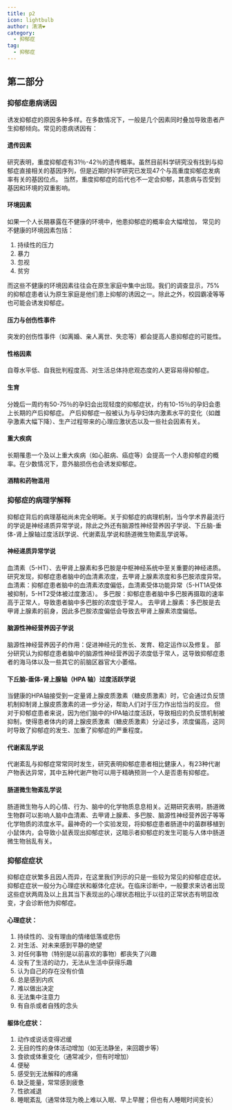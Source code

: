 ```yaml
---
title: p2
icon: lightbulb
author: 清清❤️
category:
  - 抑郁症
tag:
  - 抑郁症
---
```


## 第二部分
### 抑郁症患病诱因
诱发抑郁症的原因多种多样。在多数情况下，一般是几个因素同时叠加导致患者产生抑郁倾向。常见的患病诱因有：

#### 遗传因素
研究表明，重度抑郁症有31％-42％的遗传概率。虽然目前科学研究没有找到与抑郁症直接相关的基因序列，但是近期的科学研究已发现47个与高重度抑郁症发病率有关的基因位点。
当然，重度抑郁症的后代也不一定会抑郁，其患病与否受到基因和环境的双重影响。

#### 环境因素
如果一个人长期暴露在不健康的环境中，他患抑郁症的概率会大幅增加，
常见的不健康的环境因素包括：
1. 持续性的压力
2. 暴力
3. 忽视
4. 贫穷

而这些不健康的环境因素往往会在原生家庭中集中出现。我们的调查显示，75%的抑郁症患者认为原生家庭是他们患上抑郁的诱因之一。除此之外，校园霸凌等等也可能会诱发抑郁症。

#### 压力与创伤性事件
突发的创伤性事件（如离婚、亲人离世、失恋等）都会提高人患抑郁症的可能性。

#### 性格因素
自尊水平低、自我批判程度高、对生活总体持悲观态度的人更容易得抑郁症。

#### 生育
分娩后一周约有50-75％的孕妇会出现轻度的抑郁症状，约有10-15％的孕妇会患上长期的产后抑郁症。
产后抑郁症一般被认为与孕妇体内激素水平的变化（如雌孕激素大幅下降）、生产过程带来的心理应激状态以及一些社会因素有关。


#### 重大疾病
长期罹患一个及以上重大疾病（如心脏病、癌症等）会提高一个人患抑郁症的概率。在少数情况下，意外脑损伤也会诱发抑郁症。

#### 酒精和药物滥用





### 抑郁症的病理学解释
抑郁症背后的病理基础尚未完全明晰。关于抑郁症的病理机制，当今学术界最流行的学说是神经递质异常学说，除此之外还有脑源性神经营养因子学说、下丘脑-垂体-肾上腺轴过度活跃学说、代谢紊乱学说和肠道微生物紊乱学说等。

#### 神经递质异常学说
血清素（5-HT）、去甲肾上腺素和多巴胺是中枢神经系统中至关重要的神经递质。研究发现，抑郁症患者脑中的血清素浓度，去甲肾上腺素浓度和多巴胺浓度异常。
血清素：抑郁症患者脑中的血清素浓度偏低，血清素受体功能异常（5-HT1A受体被抑制，5-HT2受体被过度激活）。
多巴胺：抑郁症患者脑中多巴胺再摄取的速率高于正常人，导致患者脑中多巴胺的浓度低于常人。
去甲肾上腺素：多巴胺是去甲肾上腺素的前身，因此多巴胺浓度偏低会导致去甲肾上腺素浓度偏低。

#### 脑源性神经营养因子学说
脑源性神经营养因子的作用：促进神经元的生长、发育、稳定运作以及修复。
部分研究认为抑郁症患者脑中的脑源性神经营养因子浓度低于常人，这导致抑郁症患者的海马体以及一些其它的前脑区器官大小萎缩。

#### 下丘脑-垂体-肾上腺轴（HPA 轴）过度活跃学说
当健康的HPA轴接受到一定量肾上腺皮质激素（糖皮质激素）时，它会通过负反馈机制抑制肾上腺皮质激素的进一步分泌，帮助人们对于压力作出恰当的反应。
但对于抑郁症患者来说，因为他们脑中的HPA轴过度活跃，导致相应的负反馈机制被抑制，使得患者体内的肾上腺皮质激素（糖皮质激素）分泌过多，浓度偏高，这同时导致了抑郁症的发生、加重了抑郁症的严重程度。

#### 代谢紊乱学说
代谢紊乱与抑郁症常常同时发生，研究表明抑郁症患者相比健康人，有23种代谢产物表达异常，其中五种代谢产物可以用于精确预测一个人是否患有抑郁症。

#### 肠道微生物紊乱学说
肠道微生物与人的心情、行为、脑中的化学物质息息相关。近期研究表明，肠道微生物群可以影响人脑中血清素、去甲肾上腺素、多巴胺、脑源性神经营养因子等等化学物质的浓度水平。最神奇的一个实验发现，将抑郁症患者肠道中的菌群移植到小鼠体内，会导致小鼠表现出抑郁症状，这暗示者抑郁症的发生可能与人体中肠道微生物翁乱有关。








### 抑郁症症状
抑郁症症状繁多且因人而异，在这里我们列示的只是一些较为常见的抑郁症症状。
抑郁症症状一般分为心理症状和躯体化症状。在临床诊断中，一般要求来访者出现这些症状两周及以上且其当下表现出的心理状态相比于以往的正常状态有明显改变，才会诊断他为抑郁症。

#### 心理症状：
1. 持续性的、没有理由的情绪低落或悲伤
2. 对生活、对未来感到平静的绝望
3. 对任何事物（特别是以前喜欢的事物）都丧失了兴趣
4. 没有了生活的动力，无法从生活中获得乐趣
5. 认为自己的存在没有价值
6. 总是感到内疚
7. 难以做出决定
8. 无法集中注意力
9. 有自杀或者自残的念头


#### 躯体化症状：
1. 动作或说话变得迟缓
2. 无目的性的身体活动增加（如无法静坐，来回踱步等）
3. 食欲或体重变化（通常减少，但有时增加）
4. 便秘
5. 感受到无法解释的疼痛
6. 缺乏能量，常常感到疲惫
7. 性欲减退
8. 睡眠紊乱（通常体现为晚上难以入眠、早上早醒；但也有人睡眠时间变长）













